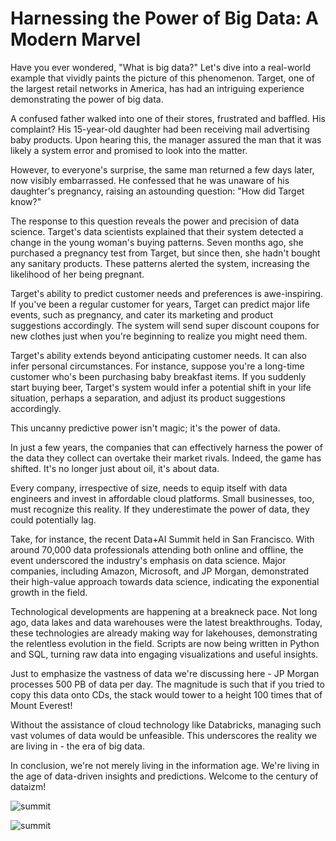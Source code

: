 # Harnessing the Power of Big Data: A Modern Marvel

Have you ever wondered, "What is big data?" Let's dive into a real-world example that vividly paints the picture of this phenomenon. Target, one of the largest retail networks in America, has had an intriguing experience demonstrating the power of big data.

A confused father walked into one of their stores, frustrated and baffled. His complaint? His 15-year-old daughter had been receiving mail advertising baby products. Upon hearing this, the manager assured the man that it was likely a system error and promised to look into the matter.

However, to everyone's surprise, the same man returned a few days later, now visibly embarrassed. He confessed that he was unaware of his daughter's pregnancy, raising an astounding question: "How did Target know?"

The response to this question reveals the power and precision of data science. Target's data scientists explained that their system detected a change in the young woman's buying patterns. Seven months ago, she purchased a pregnancy test from Target, but since then, she hadn't bought any sanitary products. These patterns alerted the system, increasing the likelihood of her being pregnant.

Target's ability to predict customer needs and preferences is awe-inspiring. If you've been a regular customer for years, Target can predict major life events, such as pregnancy, and cater its marketing and product suggestions accordingly. The system will send super discount coupons for new clothes just when you're beginning to realize you might need them.

Target's ability extends beyond anticipating customer needs. It can also infer personal circumstances. For instance, suppose you're a long-time customer who's been purchasing baby breakfast items. If you suddenly start buying beer, Target's system would infer a potential shift in your life situation, perhaps a separation, and adjust its product suggestions accordingly.

This uncanny predictive power isn't magic; it's the power of data.

In just a few years, the companies that can effectively harness the power of the data they collect can overtake their market rivals. Indeed, the game has shifted. It's no longer just about oil, it's about data.

Every company, irrespective of size, needs to equip itself with data engineers and invest in affordable cloud platforms. Small businesses, too, must recognize this reality. If they underestimate the power of data, they could potentially lag.

Take, for instance, the recent Data+AI Summit held in San Francisco. With around 70,000 data professionals attending both online and offline, the event underscored the industry's emphasis on data science. Major companies, including Amazon, Microsoft, and JP Morgan, demonstrated their high-value approach towards data science, indicating the exponential growth in the field.

Technological developments are happening at a breakneck pace. Not long ago, data lakes and data warehouses were the latest breakthroughs. Today, these technologies are already making way for lakehouses, demonstrating the relentless evolution in the field. Scripts are now being written in Python and SQL, turning raw data into engaging visualizations and useful insights.

Just to emphasize the vastness of data we're discussing here - JP Morgan processes 500 PB of data per day. The magnitude is such that if you tried to copy this data onto CDs, the stack would tower to a height 100 times that of Mount Everest!

Without the assistance of cloud technology like Databricks, managing such vast volumes of data would be unfeasible. This underscores the reality we are living in - the era of big data.

In conclusion, we're not merely living in the information age. We're living in the age of data-driven insights and predictions. Welcome to the century of dataizm!

![summit](../images/summit_1.JPEG)

![summit](../images/summit_crowds.JPEG)